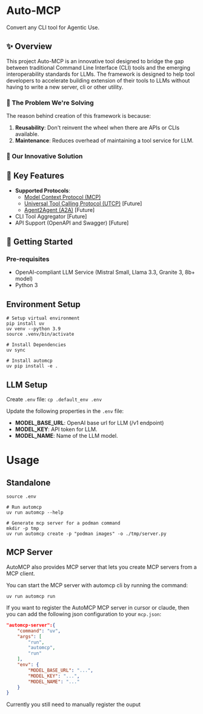 # Auto-MCP

Convert any CLI tool for Agentic Use.

## ✨ Overview

This project Auto-MCP is an innovative tool designed to bridge the gap between traditional Command Line Interface (CLI) tools and the emerging interoperability standards for LLMs. The framework is designed to help tool developers to accelerate building extension of their tools to LLMs without having to write a new server, cli or other utility.


### 🎯 The Problem We're Solving

The reason behind creation of this framework is because:

1) **Reusability**: Don't reinvent the wheel when there are APIs or CLIs available.
2) **Maintenance**: Reduces overhead of maintaining a tool service for LLM.

### 🚀 Our Innovative Solution


## 🌟 Key Features

- **Supported Protocols**: 
    - [Model Context Protocol (MCP)](https://modelcontextprotocol.io/)
    - [Universal Tool Calling Protocol (UTCP)](https://www.utcp.io) [Future]
    - [Agent2Agent (A2A)](https://github.com/a2aproject/A2A) [Future]
- CLI Tool Aggregator [Future]
- API Support (OpenAPI and Swagger) [Future]


## 🚦 Getting Started

### Pre-requisites

- OpenAI-compliant LLM Service (Mistral Small, Llama 3.3, Granite 3, 8b+ model)
- Python 3

## Environment Setup

```
# Setup virtual environment
pip install uv
uv venv --python 3.9
source .venv/bin/activate

# Install Dependencies
uv sync

# Install automcp
uv pip install -e .
```

## LLM Setup

Create `.env` file: `cp .default_env .env`

Update the following properties in the `.env` file:

- **MODEL_BASE_URL**: OpenAI base url for LLM (/v1 endpoint)
- **MODEL_KEY**: API token for LLM.
- **MODEL_NAME**: Name of the LLM model.

# Usage

## Standalone

```
source .env

# Run automcp
uv run automcp --help

# Generate mcp server for a podman command
mkdir -p tmp
uv run automcp create -p "podman images" -o ./tmp/server.py
```

## MCP Server

AutoMCP also provides MCP server that lets you create MCP servers from a MCP client. 

You can start the MCP server with automcp cli by running the command:

```
uv run automcp run
```

If you want to register the AutoMCP MCP server in cursor or claude, then you can add the following json configuration to your `mcp.json`:

```json
"automcp-server":{
    "command": "uv",
    "args": [
        "run",
        "automcp",
        "run"
    ],
    "env": {
        "MODEL_BASE_URL": "...",
        "MODEL_KEY": "...",
        "MODEL_NAME": "..."
    }
}
```


Currently you still need to manually register the ouput 